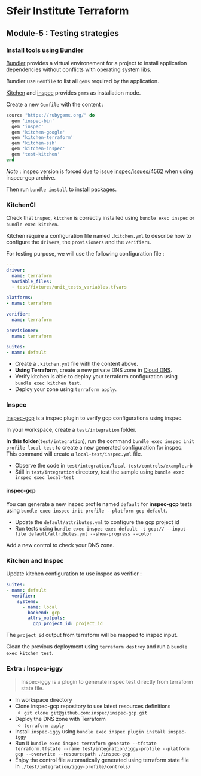 # Sfeir Institute Terraform

## Module-5 : Testing strategies

### Install tools using Bundler

[Bundler](https://bundler.io/) provides a virtual environement for a project to install application dependencies without conflicts with operating system libs.

Bundler use `Gemfile` to list all `gems` required by the application.

[Kitchen](https://kitchen.ci/) and [inspec](https://www.inspec.io/) provides `gems` as installation mode.

Create a new `Gemfile` with the content :

```ruby
source "https://rubygems.org/" do
  gem 'inspec-bin'
  gem 'inspec'
  gem 'kitchen-google'
  gem 'kitchen-terraform'
  gem 'kitchen-ssh'
  gem 'kitchen-inspec'
  gem 'test-kitchen'
end
```

*Note* : inspec version is forced due to issue [inspec/issues/4562](https://github.com/inspec/inspec/issues/4562) when using inspec-gcp archive.

Then run `bundle install` to install packages.

### KitchenCI

Check that `inspec`, `kitchen` is correctly installed using `bundle exec inspec` or `bundle exec kitchen`.

Kitchen require a configuration file named `.kitchen.yml` to describe how to configure the `drivers`, the `provisioners` and the `verifiers`.

For testing purpose, we will use the following configuration file :

```yaml
---
driver:
  name: terraform
  variable_files:
  - test/fixtures/unit_tests_variables.tfvars

platforms:
- name: terraform

verifier:
  name: terraform

provisioner:
  name: terraform

suites:
- name: default
```

* Create a `.kitchen.yml` file with the content above.
* **Using Terraform**, create a new private DNS zone in [Cloud DNS](https://www.terraform.io/docs/providers/google/r/dns_managed_zone.html).
* Verify kitchen is able to deploy your terraform configuration using `bundle exec kitchen test`.
* Deploy your zone using `terraform apply`.

### Inspec

[inspec-gcp](https://github.com/inspec/inspec-gcp) is a inspec plugin to verify gcp configurations using inspec.

In your workspace, create a `test/integration` folder.

**In this folder**(`test/integration`), run the command `bundle exec inspec init profile local-test` to create a new generated configuration for inspec.
This command will create a `local-test/inspec.yml` file.

* Observe the code in `test/integration/local-test/controls/example.rb`
* Still in `test/integration` directory, test the sample using `bundle exec inspec exec local-test`

#### inspec-gcp

You can generate a new inspec profile named `default` for **inspec-gcp** tests using `bundle exec inspec init profile --platform gcp default`.

* Update the `default/attributes.yml` to configure the gcp project id
* Run tests using `bundle exec inspec exec default -t gcp:// --input-file default/attributes.yml --show-progress --color`

Add a new control to check your DNS zone.

### Kitchen and Inspec

Update kitchen configuration to use inspec as verifier :

```yaml
suites:
- name: default
  verifier:
    systems:
      - name: local
        backend: gcp
        attrs_outputs:
          gcp_project_id: project_id
```

The `project_id` output from terraform will be mapped to inspec input.

Clean the previous deployment using `terraform destroy` and run a `bundle exec kitchen test`.

### Extra : Inspec-iggy

> Inspec-iggy is a plugin to generate inspec test directly from terraform state file. 

* In workspace directory
* Clone inspec-gcp repository to use latest resources definitions
  * `git clone git@github.com:inspec/inspec-gcp.git`
* Deploy the DNS zone with Terraform
  * `terraform apply`
* Install `inspec-iggy` using `bundle exec inspec plugin install inspec-iggy`
* Run it `bundle exec inspec terraform generate --tfstate terraform.tfstate --name test/integration/iggy-profile --platform gcp --overwrite --resourcepath ./inspec-gcp`
* Enjoy the control file automatically generated using terraform state file in `./test/integration/iggy-profile/controls/`
